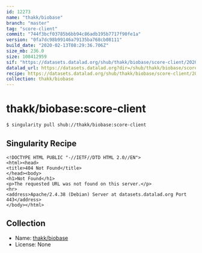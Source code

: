 ```yaml
---
id: 12273
name: "thakk/biobase"
branch: "master"
tag: "score-client"
commit: "744f3bcf03785b6bb94c86adb195b7717f90fe1a"
version: "0fa7dc98b99146a79135ba768cb08111"
build_date: "2020-02-13T08:29:36.706Z"
size_mb: 236.0
size: 108412959
sif: "https://datasets.datalad.org/shub/thakk/biobase/score-client/2020-02-13-744f3bcf-0fa7dc98/0fa7dc98b99146a79135ba768cb08111.sif"
datalad_url: https://datasets.datalad.org?dir=/shub/thakk/biobase/score-client/2020-02-13-744f3bcf-0fa7dc98/
recipe: https://datasets.datalad.org/shub/thakk/biobase/score-client/2020-02-13-744f3bcf-0fa7dc98/Singularity
collection: thakk/biobase
---
```


# thakk/biobase:score-client

```bash
$ singularity pull shub://thakk/biobase:score-client
```

## Singularity Recipe

```singularity
<!DOCTYPE HTML PUBLIC "-//IETF//DTD HTML 2.0//EN">
<html><head>
<title>404 Not Found</title>
</head><body>
<h1>Not Found</h1>
<p>The requested URL was not found on this server.</p>
<hr>
<address>Apache/2.4.38 (Debian) Server at datasets.datalad.org Port 443</address>
</body></html>
```

## Collection

 - Name: [thakk/biobase](https://github.com/thakk/biobase)
 - License: None

